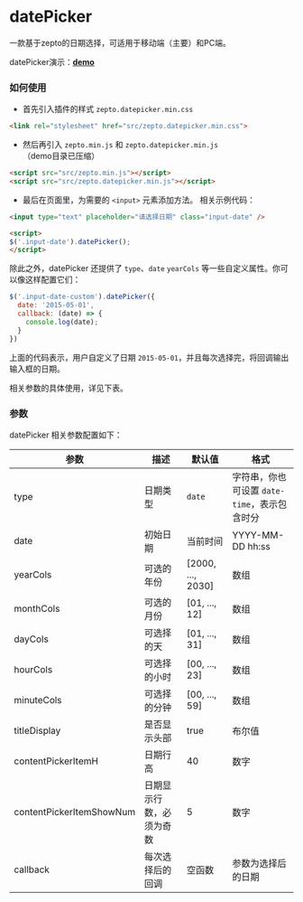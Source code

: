 # datePicker

一款基于zepto的日期选择，可适用于移动端（主要）和PC端。

datePicker演示：**[demo](http://joy-yi0905.github.io/datePicker/demo/demo.html)**

### 如何使用

- 首先引入插件的样式 `zepto.datepicker.min.css`

```html
<link rel="stylesheet" href="src/zepto.datepicker.min.css">
```

- 然后再引入 `zepto.min.js` 和 `zepto.datepicker.min.js`（demo目录已压缩）

```html
<script src="src/zepto.min.js"></script>
<script src="src/zepto.datepicker.min.js"></script>
```

- 最后在页面里，为需要的 `<input>` 元素添加方法。 相关示例代码：

```html
<input type="text" placeholder="请选择日期" class="input-date" />

<script>
$('.input-date').datePicker();
</script>
```

除此之外，datePicker 还提供了 `type`、`date` `yearCols` 等一些自定义属性。你可以像这样配置它们：

```js
$('.input-date-custom').datePicker({
  date: '2015-05-01',
  callback: (date) => {
    console.log(date);
  }
})
```

上面的代码表示，用户自定义了日期 `2015-05-01`，并且每次选择完，将回调输出输入框的日期。

相关参数的具体使用，详见下表。

### 参数

datePicker 相关参数配置如下：

| **参数** | **描述** | **默认值** | **格式** |
|----------|----------|------------|----------|
| type | 日期类型 | `date` | 字符串，你也可设置 `date-time`，表示包含时分 |
| date | 初始日期 | 当前时间 | YYYY-MM-DD hh:ss |
| yearCols | 可选的年份 | [2000, ..., 2030] | 数组 |
| monthCols | 可选的月份 | [01, ..., 12] | 数组 |
| dayCols | 可选择的天 | [01, ..., 31] | 数组 |
| hourCols | 可选择的小时 | [00, ..., 23] | 数组 |
| minuteCols | 可选择的分钟 | [00, ..., 59] | 数组 |
| titleDisplay | 是否显示头部 | true | 布尔值 |
| contentPickerItemH | 日期行高 | 40 | 数字 |
| contentPickerItemShowNum | 日期显示行数，必须为奇数 | 5 | 数字 |
| callback | 每次选择后的回调 | 空函数 | 参数为选择后的日期 |

